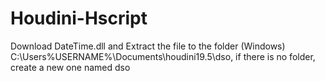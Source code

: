 # Houdini-Hscript
Download DateTime.dll and Extract the file to the folder (Windows) C:\Users\%USERNAME%\Documents\houdini19.5\dso, if there is no folder, create a new one named dso
